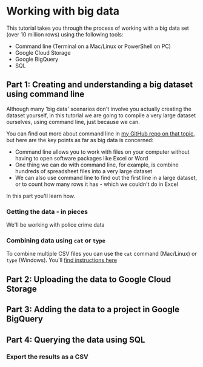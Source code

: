 # Working with big data

This tutorial takes you through the process of working with a big data set (over 10 million rows) using the following tools:

* Command line (Terminal on a Mac/Linux or PowerShell on PC)
* Google Cloud Storage
* Google BigQuery
* SQL

## Part 1: Creating and understanding a big dataset using command line

Although many 'big data' scenarios don't involve you actually creating the dataset yourself, in this tutorial we are going to compile a very large dataset ourselves, using command line, just because we can.

You can find out more about command line in [my GitHub repo on that topic](https://github.com/paulbradshaw/commandline), but here are the key points as far as big data is concerned:

* Command line allows you to work with files on your computer without having to open software packages like Excel or Word
* One thing we can do with command line, for example, is combine hundreds of spreadsheet files into a very large dataset
* We can also use command line to find out the first line in a large dataset, or to count how many rows it has - which we couldn't do in Excel

In this part you'll learn how.

### Getting the data - in pieces

We'll be working with police crime data

### Combining data using `cat` or `type`

To combine multiple CSV files you can use the `cat` command (Mac/Linux) or `type` (Windows). You'll [find instructions here](https://github.com/paulbradshaw/commandline/blob/master/joining.md)

## Part 2: Uploading the data to Google Cloud Storage

## Part 3: Adding the data to a project in Google BigQuery

## Part 4: Querying the data using SQL

### Export the results as a CSV

